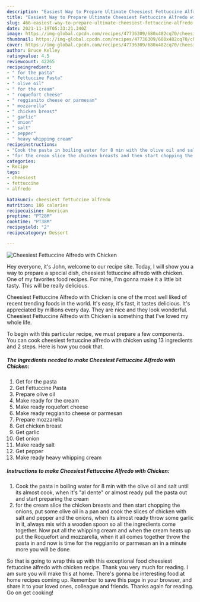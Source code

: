```yaml
---
description: "Easiest Way to Prepare Ultimate Cheesiest Fettuccine Alfredo with Chicken"
title: "Easiest Way to Prepare Ultimate Cheesiest Fettuccine Alfredo with Chicken"
slug: 466-easiest-way-to-prepare-ultimate-cheesiest-fettuccine-alfredo-with-chicken
date: 2021-11-19T05:33:21.340Z
image: https://img-global.cpcdn.com/recipes/47736309/680x482cq70/cheesiest-fettuccine-alfredo-with-chicken-recipe-main-photo.jpg
thumbnail: https://img-global.cpcdn.com/recipes/47736309/680x482cq70/cheesiest-fettuccine-alfredo-with-chicken-recipe-main-photo.jpg
cover: https://img-global.cpcdn.com/recipes/47736309/680x482cq70/cheesiest-fettuccine-alfredo-with-chicken-recipe-main-photo.jpg
author: Bruce Kelley
ratingvalue: 4.5
reviewcount: 42265
recipeingredient:
- " for the pasta"
- " Fettuccine Pasta"
- " olive oil"
- " for the cream"
- " roquefort cheese"
- " reggianito cheese or parmesan"
- " mozzarella"
- " chicken breast"
- " garlic"
- " onion"
- " salt"
- " pepper"
- " heavy whipping cream"
recipeinstructions:
- "Cook the pasta in boiling water for 8 min with the olive oil and salt until its almost cook, when it&#39;s &#34;al dente&#34; or almost ready pull the pasta out and start preparing the cream"
- "for the cream slice the chicken breasts and then start chopping the onions, put some olive oil in a pan and cook the slices of chicken with salt and pepper and the onions, when its almost ready throw some garlic in it, always mix with a wooden spoon so all the ingredients come together. Now put all the  whipping cream and when the cream heats up put the Roquefort and mozzarella, when it all comes together throw the pasta in and now is time for the reggianito or parmesan an in a minute more you will be done"
categories:
- Recipe
tags:
- cheesiest
- fettuccine
- alfredo

katakunci: cheesiest fettuccine alfredo 
nutrition: 186 calories
recipecuisine: American
preptime: "PT28M"
cooktime: "PT38M"
recipeyield: "2"
recipecategory: Dessert

---
```



![Cheesiest Fettuccine Alfredo with Chicken](https://img-global.cpcdn.com/recipes/47736309/680x482cq70/cheesiest-fettuccine-alfredo-with-chicken-recipe-main-photo.jpg)

Hey everyone, it's John, welcome to our recipe site. Today, I will show you a way to prepare a special dish, cheesiest fettuccine alfredo with chicken. One of my favorites food recipes. For mine, I'm gonna make it a little bit tasty. This will be really delicious.



Cheesiest Fettuccine Alfredo with Chicken is one of the most well liked of recent trending foods in the world. It's easy, it's fast, it tastes delicious. It's appreciated by millions every day. They are nice and they look wonderful. Cheesiest Fettuccine Alfredo with Chicken is something that I've loved my whole life.


To begin with this particular recipe, we must prepare a few components. You can cook cheesiest fettuccine alfredo with chicken using 13 ingredients and 2 steps. Here is how you cook that.

<!--inarticleads1-->

##### The ingredients needed to make Cheesiest Fettuccine Alfredo with Chicken:

1. Get  for the pasta
1. Get  Fettuccine Pasta
1. Prepare  olive oil
1. Make ready  for the cream
1. Make ready  roquefort cheese
1. Make ready  reggianito cheese or parmesan
1. Prepare  mozzarella
1. Get  chicken breast
1. Get  garlic
1. Get  onion
1. Make ready  salt
1. Get  pepper
1. Make ready  heavy whipping cream




<!--inarticleads2-->

##### Instructions to make Cheesiest Fettuccine Alfredo with Chicken:

1. Cook the pasta in boiling water for 8 min with the olive oil and salt until its almost cook, when it&#39;s &#34;al dente&#34; or almost ready pull the pasta out and start preparing the cream
1. for the cream slice the chicken breasts and then start chopping the onions, put some olive oil in a pan and cook the slices of chicken with salt and pepper and the onions, when its almost ready throw some garlic in it, always mix with a wooden spoon so all the ingredients come together. Now put all the  whipping cream and when the cream heats up put the Roquefort and mozzarella, when it all comes together throw the pasta in and now is time for the reggianito or parmesan an in a minute more you will be done




So that is going to wrap this up with this exceptional food cheesiest fettuccine alfredo with chicken recipe. Thank you very much for reading. I am sure you will make this at home. There's gonna be interesting food at home recipes coming up. Remember to save this page in your browser, and share it to your loved ones, colleague and friends. Thanks again for reading. Go on get cooking!
